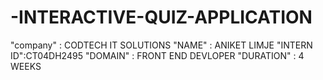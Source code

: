 # -INTERACTIVE-QUIZ-APPLICATION
"company" : CODTECH IT SOLUTIONS
"NAME" : ANIKET LIMJE
"INTERN ID":CT04DH2495
"DOMAIN" : FRONT END DEVLOPER
"DURATION" : 4 WEEKS
